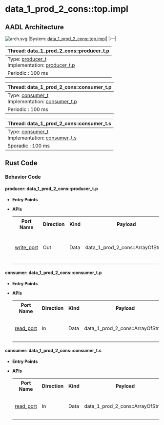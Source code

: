 # data_1_prod_2_cons::top.impl

## AADL Architecture
![arch.svg](../../aadl/diagrams/arch.svg)
|System: [data_1_prod_2_cons::top.impl]()|
|:--|

|Thread: data_1_prod_2_cons::producer_t.p |
|:--|
|Type: [producer_t](../../aadl/data_1_prod_2_cons.aadl#L33)<br>Implementation: [producer_t.p](../../aadl/data_1_prod_2_cons.aadl#L38)|
|Periodic : 100 ms|

|Thread: data_1_prod_2_cons::consumer_t.p |
|:--|
|Type: [consumer_t](../../aadl/data_1_prod_2_cons.aadl#L62)<br>Implementation: [consumer_t.p](../../aadl/data_1_prod_2_cons.aadl#L77)|
|Periodic : 100 ms|

|Thread: data_1_prod_2_cons::consumer_t.s |
|:--|
|Type: [consumer_t](../../aadl/data_1_prod_2_cons.aadl#L62)<br>Implementation: [consumer_t.s](../../aadl/data_1_prod_2_cons.aadl#L95)|
|Sporadic : 100 ms|


## Rust Code


### Behavior Code
#### producer: data_1_prod_2_cons::producer_t.p

 - **Entry Points**



- **APIs**

    <table>
    <tr><th>Port Name</th><th>Direction</th><th>Kind</th><th>Payload</th><th>Realizations</th></tr>
    <tr><td><a title='Model' href='../../aadl/data_1_prod_2_cons.aadl#L36'>write_port</a></td>
        <td>Out</td><td>Data</td>
        <td>data_1_prod_2_cons::ArrayOfStruct</td><td><a title='C Interface: Lines 13-17' href='components/producer_p_p_producer/src/producer_p_p_producer.c#L13'>C Interface</a> → <a title='C Shared Memory Variable: Line 9' href='components/producer_p_p_producer/src/producer_p_p_producer.c#L9'>C var_addr</a> → <a title='Memory Map: Lines 19-23' href='microkit.system#L19'>Memory Map</a></td></tr>
    </table>


#### consumer: data_1_prod_2_cons::consumer_t.p

 - **Entry Points**



- **APIs**

    <table>
    <tr><th>Port Name</th><th>Direction</th><th>Kind</th><th>Payload</th><th>Realizations</th></tr>
    <tr><td><a title='Model' href='../../aadl/data_1_prod_2_cons.aadl#L65'>read_port</a></td>
        <td>In</td><td>Data</td>
        <td>data_1_prod_2_cons::ArrayOfStruct</td><td><a title='Memory Map: Lines 37-41' href='microkit.system#L37'>Memory Map</a> → <a title='C Shared Memory Variable: Line 9' href='components/consumer_p_p_consumer/src/consumer_p_p_consumer.c#L9'>C var_addr</a> → <a title='C Interface: Lines 16-25' href='components/consumer_p_p_consumer/src/consumer_p_p_consumer.c#L16'>C Interface</a></td></tr>
    </table>


#### consumer: data_1_prod_2_cons::consumer_t.s

 - **Entry Points**



- **APIs**

    <table>
    <tr><th>Port Name</th><th>Direction</th><th>Kind</th><th>Payload</th><th>Realizations</th></tr>
    <tr><td><a title='Model' href='../../aadl/data_1_prod_2_cons.aadl#L65'>read_port</a></td>
        <td>In</td><td>Data</td>
        <td>data_1_prod_2_cons::ArrayOfStruct</td><td><a title='Memory Map: Lines 55-59' href='microkit.system#L55'>Memory Map</a> → <a title='C Shared Memory Variable: Line 9' href='components/consumer_p_s_consumer/src/consumer_p_s_consumer.c#L9'>C var_addr</a> → <a title='C Interface: Lines 16-25' href='components/consumer_p_s_consumer/src/consumer_p_s_consumer.c#L16'>C Interface</a></td></tr>
    </table>


